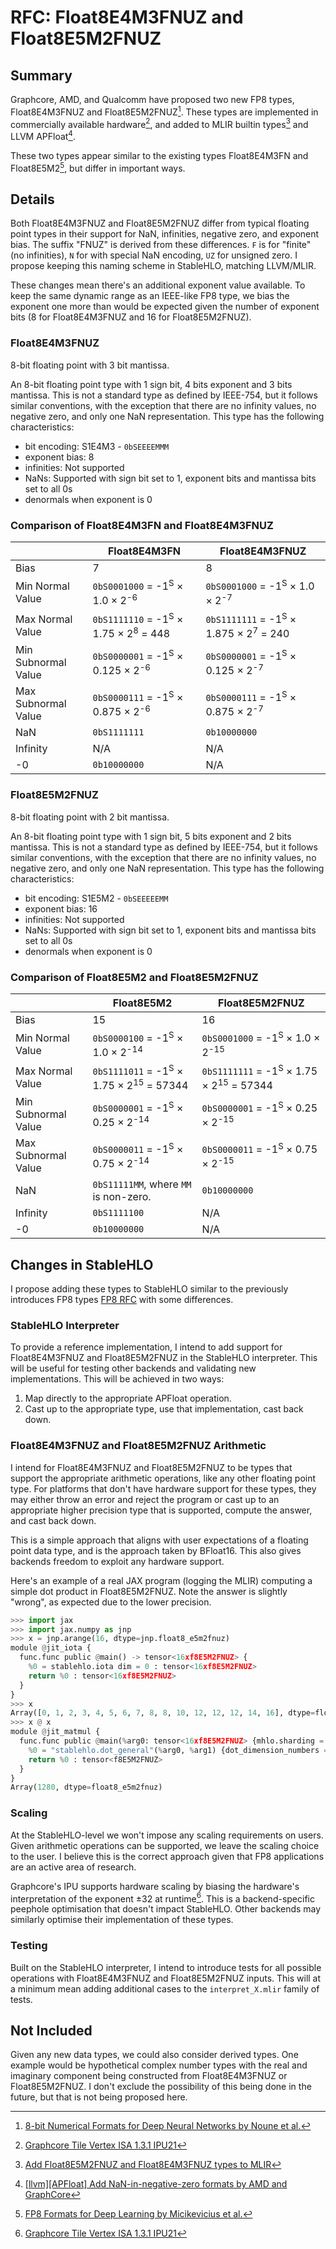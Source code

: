 # RFC: Float8E4M3FNUZ and Float8E5M2FNUZ

## Summary

Graphcore, AMD, and Qualcomm have proposed two new FP8 types, Float8E4M3FNUZ
and Float8E5M2FNUZ[^1]. These types are implemented in commercially available
hardware[^2], and added to MLIR builtin types[^4] and LLVM APFloat[^5].

These two types appear similar to the existing types Float8E4M3FN and
Float8E5M2[^3], but differ in important ways.

## Details

Both Float8E4M3FNUZ and Float8E5M2FNUZ differ from typical floating point types
in their support for NaN, infinities, negative zero, and exponent bias. The
suffix "FNUZ" is derived from these differences. `F` is for "finite" (no
infinities), `N` for with special NaN encoding, `UZ` for unsigned zero. I
propose keeping this naming scheme in StableHLO, matching LLVM/MLIR.

These changes mean there's an additional exponent value available. To keep
the same dynamic range as an IEEE-like FP8 type, we bias the exponent one more
than would be expected given the number of exponent bits (8 for Float8E4M3FNUZ
and 16 for Float8E5M2FNUZ).

### Float8E4M3FNUZ

8-bit floating point with 3 bit mantissa.

An 8-bit floating point type with 1 sign bit, 4 bits exponent and 3 bits
mantissa. This is not a standard type as defined by IEEE-754, but it follows
similar conventions, with the exception that there are no infinity values, no
negative zero, and only one NaN representation. This type has the following
characteristics:

* bit encoding: S1E4M3 - `0bSEEEEMMM`
* exponent bias: 8
* infinities: Not supported
* NaNs: Supported with sign bit set to 1, exponent bits and mantissa bits set
to all 0s
* denormals when exponent is 0

### Comparison of Float8E4M3FN and Float8E4M3FNUZ

|                   |Float8E4M3FN                                                            |Float8E4M3FNUZ                                                           |
|-------------------|------------------------------------------------------------------------|-------------------------------------------------------------------------|
|Bias               |7                                                                       |8                                                                        |
|Min Normal Value   |`0bS0001000` = -1<sup>S</sup> $\times$ 1.0 $\times$ 2<sup>-6</sup>      |`0bS0001000` = -1<sup>S</sup> $\times$ 1.0 $\times$ 2<sup>-7</sup>       |
|Max Normal Value   |`0bS1111110` = -1<sup>S</sup> $\times$ 1.75 $\times$ 2<sup>8</sup> = 448|`0bS1111111` = -1<sup>S</sup> $\times$ 1.875 $\times$ 2<sup>7</sup> = 240|
|Min Subnormal Value|`0bS0000001` = -1<sup>S</sup> $\times$ 0.125 $\times$ 2<sup>-6</sup>    |`0bS0000001` = -1<sup>S</sup> $\times$ 0.125 $\times$ 2<sup>-7</sup>     |
|Max Subnormal Value|`0bS0000111` = -1<sup>S</sup> $\times$ 0.875 $\times$ 2<sup>-6</sup>    |`0bS0000111` = -1<sup>S</sup> $\times$ 0.875 $\times$ 2<sup>-7</sup>     |
|NaN                |`0bS1111111`                                                            |`0b10000000`                                                             |
|Infinity           |N/A                                                                     |N/A                                                                      |
|-0                 |`0b10000000`                                                            |N/A                                                                      |

### Float8E5M2FNUZ

8-bit floating point with 2 bit mantissa.

An 8-bit floating point type with 1 sign bit, 5 bits exponent and 2 bits
mantissa. This is not a standard type as defined by IEEE-754, but it follows
similar conventions, with the exception that there are no infinity values, no
negative zero, and only one NaN representation. This type has the following
characteristics:

* bit encoding: S1E5M2 - `0bSEEEEEMM`
* exponent bias: 16
* infinities: Not supported
* NaNs: Supported with sign bit set to 1, exponent bits and mantissa bits set
to all 0s
* denormals when exponent is 0

### Comparison of Float8E5M2 and Float8E5M2FNUZ

|                   |Float8E5M2                                                                  |Float8E5M2FNUZ                                                             |
|-------------------|----------------------------------------------------------------------------|---------------------------------------------------------------------------|
|Bias               |15                                                                          |16                                                                         |
|Min Normal Value   |`0bS0000100` = -1<sup>S</sup> $\times$ 1.0 $\times$ 2<sup>-14</sup>         |`0bS0001000` = -1<sup>S</sup> $\times$ 1.0 $\times$ 2<sup>-15</sup>        |
|Max Normal Value   |`0bS1111011` = -1<sup>S</sup> $\times$ 1.75 $\times$ 2<sup>15</sup> = 57344 |`0bS1111111` = -1<sup>S</sup> $\times$ 1.75 $\times$ 2<sup>15</sup> = 57344|
|Min Subnormal Value|`0bS0000001` = -1<sup>S</sup> $\times$ 0.25 $\times$ 2<sup>-14</sup>        |`0bS0000001` = -1<sup>S</sup> $\times$ 0.25 $\times$ 2<sup>-15</sup>       |
|Max Subnormal Value|`0bS0000011` = -1<sup>S</sup> $\times$ 0.75 $\times$ 2<sup>-14</sup>        |`0bS0000011` = -1<sup>S</sup> $\times$ 0.75 $\times$ 2<sup>-15</sup>       |
|NaN                |`0bS11111MM`, where `MM` is non-zero.                                       |`0b10000000`                                                               |
|Infinity           |`0bS1111100`                                                                |N/A                                                                        |
|-0                 |`0b10000000`                                                                |N/A                                                                        |

## Changes in StableHLO

I propose adding these types to StableHLO similar to the previously introduces
FP8 types [FP8 RFC](https://github.com/openxla/xla/discussions/22) with some
differences.

### StableHLO Interpreter

To provide a reference implementation, I intend to add support for
Float8E4M3FNUZ and Float8E5M2FNUZ in the StableHLO interpreter. This will be
useful for testing other backends and validating new implementations. This will
be achieved in two ways:

1. Map directly to the appropriate APFloat operation.
2. Cast up to the appropriate type, use that implementation, cast back down.

### Float8E4M3FNUZ and Float8E5M2FNUZ Arithmetic

I intend for Float8E4M3FNUZ and Float8E5M2FNUZ to be types that support the
appropriate arithmetic operations, like any other floating point type. For
platforms that don't have hardware support for these types, they may either
throw an error and reject the program or cast up to an appropriate higher
precision type that is supported, compute the answer, and cast back down.

This is a simple approach that aligns with user expectations of a floating
point data type, and is the approach taken by BFloat16. This also gives
backends freedom to exploit any hardware support.

Here's an example of a real JAX program (logging the MLIR) computing a simple
dot product in Float8E5M2FNUZ. Note the answer is slightly "wrong", as expected
due to the lower precision.

```python
>>> import jax
>>> import jax.numpy as jnp
>>> x = jnp.arange(16, dtype=jnp.float8_e5m2fnuz)
module @jit_iota {
  func.func public @main() -> tensor<16xf8E5M2FNUZ> {
    %0 = stablehlo.iota dim = 0 : tensor<16xf8E5M2FNUZ>
    return %0 : tensor<16xf8E5M2FNUZ>
  }
}
>>> x
Array([0, 1, 2, 3, 4, 5, 6, 7, 8, 8, 10, 12, 12, 12, 14, 16], dtype=float8_e5m2fnuz)
>>> x @ x
module @jit_matmul {
  func.func public @main(%arg0: tensor<16xf8E5M2FNUZ> {mhlo.sharding = ""}, %arg1: tensor<16xf8E5M2FNUZ> {mhlo.sharding = ""}) -> tensor<f8E5M2FNUZ> {
    %0 = "stablehlo.dot_general"(%arg0, %arg1) {dot_dimension_numbers = #stablehlo.dot<lhs_contracting_dimensions = [0], rhs_contracting_dimensions = [0]>, precision_config = [#stablehlo<precision DEFAULT>, #stablehlo<precision DEFAULT>]} : (tensor<16xf8E5M2FNUZ>, tensor<16xf8E5M2FNUZ>) -> tensor<f8E5M2FNUZ>
    return %0 : tensor<f8E5M2FNUZ>
  }
}
Array(1280, dtype=float8_e5m2fnuz)
```

### Scaling

At the StableHLO-level we won't impose any scaling requirements on users. Given
arithmetic operations can be supported, we leave the scaling choice to the
user. I believe this is the correct approach given that FP8 applications are an
active area of research.

Graphcore's IPU supports hardware scaling by biasing the hardware's
interpretation of the exponent ±32 at runtime[^2]. This is a backend-specific
peephole optimisation that doesn't impact StableHLO. Other backends may
similarly optimise their implementation of these types.

### Testing

Built on the StableHLO interpreter, I intend to introduce tests for all
possible operations with Float8E4M3FNUZ and Float8E5M2FNUZ inputs. This will at
a minimum mean adding additional cases to the `interpret_X.mlir` family of
tests.

## Not Included

Given any new data types, we could also consider derived types. One example
would be hypothetical complex number types with the real and imaginary
component being constructed from Float8E4M3FNUZ or Float8E5M2FNUZ. I don't
exclude the possibility of this being done in the future, but that is not being
proposed here.

[^1]: [8-bit Numerical Formats for Deep Neural Networks by Noune et al.](https://arxiv.org/abs/2206.02915)
[^2]: [Graphcore Tile Vertex ISA 1.3.1 IPU21](https://docs.graphcore.ai/projects/isa-mk2-with-fp8/en/latest/_static/TileVertexISA-IPU21-1.3.1.pdf)
[^3]: [FP8 Formats for Deep Learning by Micikevicius et al.](https://arxiv.org/abs/2209.05433)
[^4]: [Add Float8E5M2FNUZ and Float8E4M3FNUZ types to MLIR](https://reviews.llvm.org/D143744)
[^5]: [[llvm][APFloat] Add NaN-in-negative-zero formats by AMD and GraphCore](https://reviews.llvm.org/D141863)
